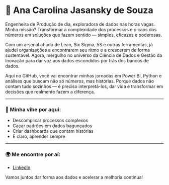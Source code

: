 # 🚀 Ana Carolina Jasansky de Souza

Engenheira de Produção de dia, exploradora de dados nas horas vagas. Minha missão? Transformar a complexidade dos processos e o caos dos números em soluções que fazem sentido — simples, eficazes e poderosas.

Com um arsenal afiado de Lean, Six Sigma, 5S e outras ferramentas, já ajudei organizações a encontrarem seu ritmo e a crescerem de forma sustentável. Agora, mergulho no universo da Ciência de Dados e Gestão da Inovação para dar voz aos dados escondidos por trás dos bancos de dados.

Aqui no GitHub, você vai encontrar minhas jornadas em Power BI, Python e análises que buscam não só números, mas histórias. Porque dados não contam tudo sozinhos — é preciso interpretá-los, dar vida e transformar em decisões que realmente fazem a diferença.

---

### 🌟 Minha vibe por aqui:

- Descomplicar processos complexos  
- Caçar padrões em dados bagunçados  
- Criar dashboards que contam histórias  
- E claro, aprender sempre

---

### 🌍 Me encontre por aí:

- [LinkedIn](https://www.linkedin.com/in/anajasansky/)

Vamos juntos dar forma aos dados e acelerar a melhoria contínua!
